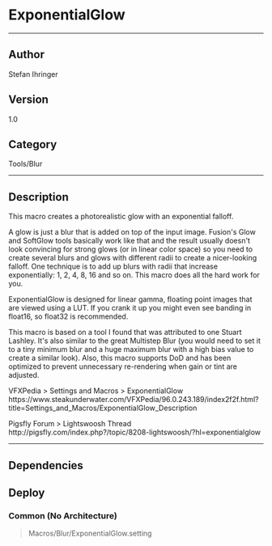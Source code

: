 # ExponentialGlow
___

## Author
Stefan Ihringer

## Version
1.0

## Category
Tools/Blur

___

## Description
<p>This macro creates a photorealistic glow with an exponential falloff.</p>

<p>A glow is just a blur that is added on top of the input image. Fusion's Glow and SoftGlow tools basically work like that and the result usually doesn't look convincing for strong glows (or in linear color space) so you need to create several blurs and glows with different radii to create a nicer-looking falloff. One technique is to add up blurs with radii that increase exponentially: 1, 2, 4, 8, 16 and so on. This macro does all the hard work for you.</p>

<p>ExponentialGlow is designed for linear gamma, floating point images that are viewed using a LUT. If you crank it up you might even see banding in float16, so float32 is recommended.</p>

<p>This macro is based on a tool I found that was attributed to one Stuart Lashley. It's also similar to the great Multistep Blur (you would need to set it to a tiny minimum blur and a huge maximum blur with a high bias value to create a similar look). Also, this macro supports DoD and has been optimized to prevent unnecessary re-rendering when gain or tint are adjusted.</p>

<p>VFXPedia &gt; Settings and Macros &gt; ExponentialGlow<br>
https://www.steakunderwater.com/VFXPedia/96.0.243.189/index2f2f.html?title=Settings_and_Macros/ExponentialGlow_Description</p>

<p>Pigsfly Forum &gt; Lightswoosh Thread<br>
http://pigsfly.com/index.php?/topic/8208-lightswoosh/?hl=exponentialglow</p>


___

## Dependencies

## Deploy

### Common (No Architecture)

> Macros/Blur/ExponentialGlow.setting  
